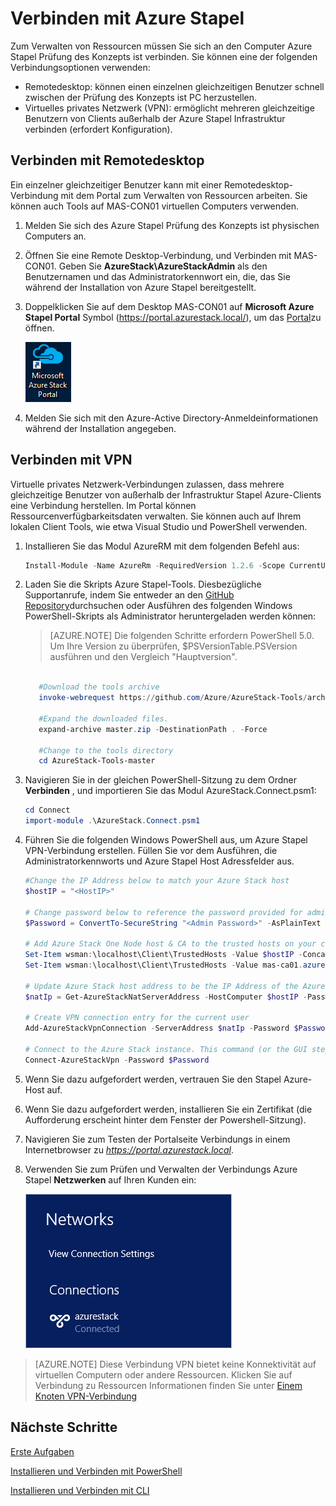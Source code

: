 <properties
    pageTitle="Herstellen einer Verbindung Azure Stapel mit | Microsoft Azure"
    description="Informationen Sie zum Verbinden von Azure Stapel"
    services="azure-stack"
    documentationCenter=""
    authors="ErikjeMS"
    manager="byronr"
    editor=""/>

<tags
    ms.service="azure-stack"
    ms.workload="na"
    ms.tgt_pltfrm="na"
    ms.devlang="na"
    ms.topic="get-started-article"
    ms.date="10/18/2016"
    ms.author="erikje"/>

# <a name="connect-to-azure-stack"></a>Verbinden mit Azure Stapel
Zum Verwalten von Ressourcen müssen Sie sich an den Computer Azure Stapel Prüfung des Konzepts ist verbinden. Sie können eine der folgenden Verbindungsoptionen verwenden:

 - Remotedesktop: können einen einzelnen gleichzeitigen Benutzer schnell zwischen der Prüfung des Konzepts ist PC herzustellen.
 - Virtuelles privates Netzwerk (VPN): ermöglicht mehreren gleichzeitige Benutzern von Clients außerhalb der Azure Stapel Infrastruktur verbinden (erfordert Konfiguration).

## <a name="connect-with-remote-desktop"></a>Verbinden mit Remotedesktop
Ein einzelner gleichzeitiger Benutzer kann mit einer Remotedesktop-Verbindung mit dem Portal zum Verwalten von Ressourcen arbeiten. Sie können auch Tools auf MAS-CON01 virtuellen Computers verwenden.

1.  Melden Sie sich des Azure Stapel Prüfung des Konzepts ist physischen Computers an.

2.  Öffnen Sie eine Remote Desktop-Verbindung, und Verbinden mit MAS-CON01. Geben Sie **AzureStack\AzureStackAdmin** als den Benutzernamen und das Administratorkennwort ein, die, das Sie während der Installation von Azure Stapel bereitgestellt.  

3.  Doppelklicken Sie auf dem Desktop MAS-CON01 auf **Microsoft Azure Stapel Portal** Symbol (https://portal.azurestack.local/), um das [Portal](azure-stack-key-features.md#portal)zu öffnen.

    ![Portal Azure Stapel-Symbol](media/azure-stack-connect-azure-stack/image2.png)

4.  Melden Sie sich mit den Azure-Active Directory-Anmeldeinformationen während der Installation angegeben.

## <a name="connect-with-vpn"></a>Verbinden mit VPN
Virtuelle privates Netzwerk-Verbindungen zulassen, dass mehrere gleichzeitige Benutzer von außerhalb der Infrastruktur Stapel Azure-Clients eine Verbindung herstellen. Im Portal können Ressourcenverfügbarkeitsdaten verwalten. Sie können auch auf Ihrem lokalen Client Tools, wie etwa Visual Studio und PowerShell verwenden.

1.  Installieren Sie das Modul AzureRM mit dem folgenden Befehl aus:
   
    ```PowerShell
    Install-Module -Name AzureRm -RequiredVersion 1.2.6 -Scope CurrentUser
    ```   
   
2. Laden Sie die Skripts Azure Stapel-Tools.  Diesbezügliche Supportanrufe, indem Sie entweder an den [GitHub Repository](https://github.com/Azure/AzureStack-Tools)durchsuchen oder Ausführen des folgenden Windows PowerShell-Skripts als Administrator heruntergeladen werden können:
    
    >[AZURE.NOTE]  Die folgenden Schritte erfordern PowerShell 5.0.  Um Ihre Version zu überprüfen, $PSVersionTable.PSVersion ausführen und den Vergleich "Hauptversion".  

    ```PowerShell
       
       #Download the tools archive
       invoke-webrequest https://github.com/Azure/AzureStack-Tools/archive/master.zip -OutFile master.zip

       #Expand the downloaded files. 
       expand-archive master.zip -DestinationPath . -Force

       #Change to the tools directory
       cd AzureStack-Tools-master
    ````

3.  Navigieren Sie in der gleichen PowerShell-Sitzung zu dem Ordner **Verbinden** , und importieren Sie das Modul AzureStack.Connect.psm1:

    ```PowerShell
    cd Connect
    import-module .\AzureStack.Connect.psm1
    ```

4.  Führen Sie die folgenden Windows PowerShell aus, um Azure Stapel VPN-Verbindung erstellen. Füllen Sie vor dem Ausführen, die Administratorkennworts und Azure Stapel Host Adressfelder aus. 
    
    ```PowerShell
    #Change the IP Address below to match your Azure Stack host
    $hostIP = "<HostIP>"

    # Change password below to reference the password provided for administrator during Azure Stack installation
    $Password = ConvertTo-SecureString "<Admin Password>" -AsPlainText -Force

    # Add Azure Stack One Node host & CA to the trusted hosts on your client computer
    Set-Item wsman:\localhost\Client\TrustedHosts -Value $hostIP -Concatenate
    Set-Item wsman:\localhost\Client\TrustedHosts -Value mas-ca01.azurestack.local -Concatenate  

    # Update Azure Stack host address to be the IP Address of the Azure Stack POC Host
    $natIp = Get-AzureStackNatServerAddress -HostComputer $hostIP -Password $Password

    # Create VPN connection entry for the current user
    Add-AzureStackVpnConnection -ServerAddress $natIp -Password $Password

    # Connect to the Azure Stack instance. This command (or the GUI steps in step 5) can be used to reconnect
    Connect-AzureStackVpn -Password $Password 
    ```

5. Wenn Sie dazu aufgefordert werden, vertrauen Sie den Stapel Azure-Host auf.

6. Wenn Sie dazu aufgefordert werden, installieren Sie ein Zertifikat (die Aufforderung erscheint hinter dem Fenster der Powershell-Sitzung).

7. Navigieren Sie zum Testen der Portalseite Verbindungs in einem Internetbrowser zu *https://portal.azurestack.local*.

8. Verwenden Sie zum Prüfen und Verwalten der Verbindungs Azure Stapel **Netzwerken** auf Ihren Kunden ein:

    ![Abbildung des Netzwerks verbinden Windows-10-Menü](media/azure-stack-connect-azure-stack/image1.png)

>[AZURE.NOTE] Diese Verbindung VPN bietet keine Konnektivität auf virtuellen Computern oder andere Ressourcen. Klicken Sie auf Verbindung zu Ressourcen Informationen finden Sie unter [Einem Knoten VPN-Verbindung](azure-stack-create-vpn-connection-one-node-tp2.md)


## <a name="next-steps"></a>Nächste Schritte
[Erste Aufgaben](azure-stack-first-scenarios.md)

[Installieren und Verbinden mit PowerShell](azure-stack-connect-powershell.md)

[Installieren und Verbinden mit CLI](azure-stack-connect-cli.md)



